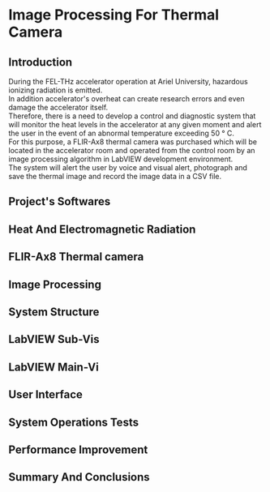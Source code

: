 # Image Processing For Thermal Camera

## Introduction

During the FEL-THz accelerator operation at Ariel University, hazardous ionizing radiation is emitted.<br />
In addition accelerator's overheat can create research errors and even damage the accelerator itself.<br />
Therefore, there is a need to develop a control and diagnostic system that will monitor the heat levels in the accelerator at any given moment and alert the user in the event of an abnormal temperature exceeding 50 ° C.<br />
For this purpose, a FLIR-Ax8 thermal camera was purchased which will be located in the accelerator room and operated from the control room by an image processing algorithm in LabVIEW development environment.<br />
The system will alert the user by voice and visual alert, photograph and save the thermal image and record the image data in a CSV file.

## Project's Softwares

## Heat And Electromagnetic Radiation

## FLIR-Ax8 Thermal camera

## Image Processing

## System Structure

## LabVIEW Sub-Vis

## LabVIEW Main-Vi

## User Interface

## System Operations Tests

## Performance Improvement

## Summary And Conclusions







